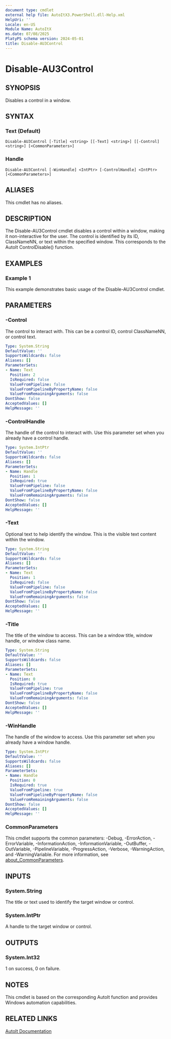 ```yaml
---
document type: cmdlet
external help file: AutoItX3.PowerShell.dll-Help.xml
HelpUri: ''
Locale: en-US
Module Name: AutoItX
ms.date: 07/08/2025
PlatyPS schema version: 2024-05-01
title: Disable-AU3Control
---
```


# Disable-AU3Control

## SYNOPSIS

Disables a control in a window.

## SYNTAX

### Text (Default)

```
Disable-AU3Control [-Title] <string> [[-Text] <string>] [[-Control] <string>] [<CommonParameters>]
```

### Handle

```
Disable-AU3Control [-WinHandle] <IntPtr> [-ControlHandle] <IntPtr> [<CommonParameters>]
```

## ALIASES

This cmdlet has no aliases.

## DESCRIPTION

The Disable-AU3Control cmdlet disables a control within a window, making it non-interactive for the user. The control is identified by its ID, ClassNameNN, or text within the specified window. This corresponds to the AutoIt ControlDisable() function.

## EXAMPLES

### Example 1

This example demonstrates basic usage of the Disable-AU3Control cmdlet.

## PARAMETERS

### -Control

The control to interact with. This can be a control ID, control ClassNameNN, or control text.

```yaml
Type: System.String
DefaultValue: ''
SupportsWildcards: false
Aliases: []
ParameterSets:
- Name: Text
  Position: 2
  IsRequired: false
  ValueFromPipeline: false
  ValueFromPipelineByPropertyName: false
  ValueFromRemainingArguments: false
DontShow: false
AcceptedValues: []
HelpMessage: ''
```

### -ControlHandle

The handle of the control to interact with. Use this parameter set when you already have a control handle.

```yaml
Type: System.IntPtr
DefaultValue: ''
SupportsWildcards: false
Aliases: []
ParameterSets:
- Name: Handle
  Position: 1
  IsRequired: true
  ValueFromPipeline: false
  ValueFromPipelineByPropertyName: false
  ValueFromRemainingArguments: false
DontShow: false
AcceptedValues: []
HelpMessage: ''
```

### -Text

Optional text to help identify the window. This is the visible text content within the window.

```yaml
Type: System.String
DefaultValue: ''
SupportsWildcards: false
Aliases: []
ParameterSets:
- Name: Text
  Position: 1
  IsRequired: false
  ValueFromPipeline: false
  ValueFromPipelineByPropertyName: false
  ValueFromRemainingArguments: false
DontShow: false
AcceptedValues: []
HelpMessage: ''
```

### -Title

The title of the window to access. This can be a window title, window handle, or window class name.

```yaml
Type: System.String
DefaultValue: ''
SupportsWildcards: false
Aliases: []
ParameterSets:
- Name: Text
  Position: 0
  IsRequired: true
  ValueFromPipeline: true
  ValueFromPipelineByPropertyName: false
  ValueFromRemainingArguments: false
DontShow: false
AcceptedValues: []
HelpMessage: ''
```

### -WinHandle

The handle of the window to access. Use this parameter set when you already have a window handle.

```yaml
Type: System.IntPtr
DefaultValue: ''
SupportsWildcards: false
Aliases: []
ParameterSets:
- Name: Handle
  Position: 0
  IsRequired: true
  ValueFromPipeline: true
  ValueFromPipelineByPropertyName: false
  ValueFromRemainingArguments: false
DontShow: false
AcceptedValues: []
HelpMessage: ''
```

### CommonParameters

This cmdlet supports the common parameters: -Debug, -ErrorAction, -ErrorVariable,
-InformationAction, -InformationVariable, -OutBuffer, -OutVariable, -PipelineVariable,
-ProgressAction, -Verbose, -WarningAction, and -WarningVariable. For more information, see
[about_CommonParameters](https://go.microsoft.com/fwlink/?LinkID=113216).

## INPUTS

### System.String

The title or text used to identify the target window or control.

### System.IntPtr

A handle to the target window or control.

## OUTPUTS

### System.Int32

1 on success, 0 on failure.

## NOTES

This cmdlet is based on the corresponding AutoIt function and provides Windows automation capabilities.

## RELATED LINKS

[AutoIt Documentation](https://www.autoitscript.com/autoit3/docs/)










